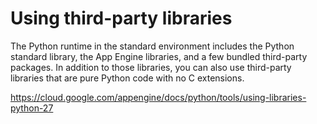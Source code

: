 # Using third-party libraries

The Python runtime in the standard environment includes the Python standard library, the App Engine libraries, and a few bundled third-party packages.
In addition to those libraries, you can also use third-party libraries that are pure Python code with no C extensions.

https://cloud.google.com/appengine/docs/python/tools/using-libraries-python-27

